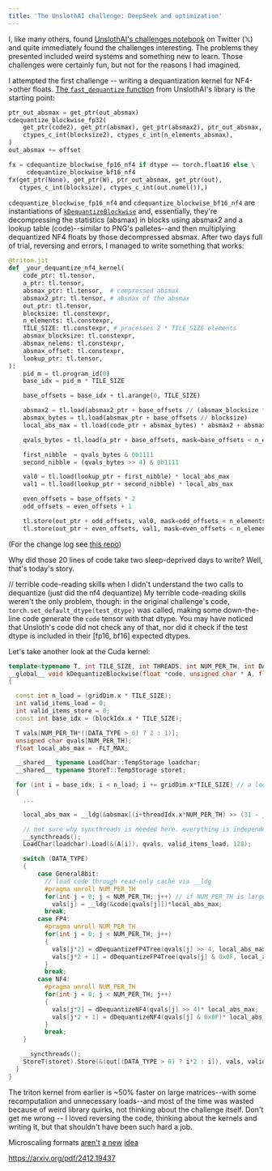 ```yaml
---
title: 'The UnslothAI challenge: DeepSeek and optimization'
---
```


I, like many others, found [UnslothAI's challenges notebook](https://colab.research.google.com/drive/1JqKqA1XWeLHvnYAc0wzrR4JBCnq43HyH?usp=sharing) on Twitter ($\mathbb{X}$) and quite immediately found the challenges interesting. The problems they presented included weird systems and something new to learn. Those challenges were certainly fun, but not for the reasons I had imagined.

I attempted the first challenge -- writing a dequantization kernel for NF4->other floats. [The `fast_dequantize` function](https://github.com/unslothai/unsloth/blob/main/unsloth/kernels/utils.py#L128) from UnslothAI's library is the starting point:

```py
ptr_out_absmax = get_ptr(out_absmax)
cdequantize_blockwise_fp32(
    get_ptr(code2), get_ptr(absmax), get_ptr(absmax2), ptr_out_absmax,
    ctypes_c_int(blocksize2), ctypes_c_int(n_elements_absmax),
)
out_absmax += offset

fx = cdequantize_blockwise_fp16_nf4 if dtype == torch.float16 else \
     cdequantize_blockwise_bf16_nf4
fx(get_ptr(None), get_ptr(W), ptr_out_absmax, get_ptr(out),
   ctypes_c_int(blocksize), ctypes_c_int(out.numel()),)
```

`cdequantize_blockwise_fp16_nf4` and `cdequantize_blockwise_bf16_nf4` are instantiations of [`kDequantizeBlockwise`](https://github.com/bitsandbytes-foundation/bitsandbytes/blob/main/csrc/kernels.cu#L595) and, essentially, they're decompressing the statistics (absmax) in blocks using absmax2 and a lookup table (code)--similar to PNG's palletes--and then multiplying dequantized NF4 floats by those decompressed absmax. After two days full of trial, reversing and errors, I managed to write something that works:

```py
@triton.jit
def _your_dequantize_nf4_kernel(
    code_ptr: tl.tensor,
    a_ptr: tl.tensor,
    absmax_ptr: tl.tensor,  # compressed absmax
    absmax2_ptr: tl.tensor, # absmax of the absmax
    out_ptr: tl.tensor,
    blocksize: tl.constexpr,
    n_elements: tl.constexpr,
    TILE_SIZE: tl.constexpr, # processes 2 * TILE_SIZE elements
    absmax_blocksize: tl.constexpr,
    absmax_nelems: tl.constexpr,
    absmax_offset: tl.constexpr,
    lookup_ptr: tl.tensor,
):
    pid_m = tl.program_id(0)
    base_idx = pid_m * TILE_SIZE

    base_offsets = base_idx + tl.arange(0, TILE_SIZE)

    absmax2 = tl.load(absmax2_ptr + base_offsets // (absmax_blocksize * blocksize))
    absmax_bytes = tl.load(absmax_ptr + base_offsets // blocksize)
    local_abs_max = tl.load(code_ptr + absmax_bytes) * absmax2 + absmax_offset

    qvals_bytes = tl.load(a_ptr + base_offsets, mask=base_offsets < n_elements // 2, other=0)

    first_nibble  = qvals_bytes & 0b1111
    second_nibble = (qvals_bytes >> 4) & 0b1111

    val0 = tl.load(lookup_ptr + first_nibble) * local_abs_max
    val1 = tl.load(lookup_ptr + second_nibble) * local_abs_max

    even_offsets = base_offsets * 2
    odd_offsets = even_offsets + 1

    tl.store(out_ptr + odd_offsets, val0, mask=odd_offsets < n_elements)
    tl.store(out_ptr + even_offsets, val1, mask=even_offsets < n_elements)
```
(For the change log see [this repo](https://github.com/ghostway0/unslothai-challenge))

Why did those 20 lines of code take two sleep-deprived days to write? Well, that's today's story.

// terrible code-reading skills when I didn't understand the two calls to dequantize (just did the nf4 dequantize)
My terrible code-reading skills weren't the only problem, though: in the original challenge's code, `torch.set_default_dtype(test_dtype)` was called, making some down-the-line code generate the `code` tensor with that dtype. You may have noticed that Unsloth's code did not check any of that, nor did it check if the test dtype is included in their \[fp16, bf16\] expected dtypes.

Let's take another look at the Cuda kernel:

```cpp
template<typename T, int TILE_SIZE, int THREADS, int NUM_PER_TH, int DATA_TYPE>
__global__ void kDequantizeBlockwise(float *code, unsigned char * A, float * absmax, T *out, const int blocksize, const int n)
{

  const int n_load = (gridDim.x * TILE_SIZE);
  int valid_items_load = 0;
  int valid_items_store = 0;
  const int base_idx = (blockIdx.x * TILE_SIZE);

  T vals[NUM_PER_TH*((DATA_TYPE > 0) ? 2 : 1)];
  unsigned char qvals[NUM_PER_TH];
  float local_abs_max = -FLT_MAX;

  __shared__ typename LoadChar::TempStorage loadchar;
  __shared__ typename StoreT::TempStorage storet;

  for (int i = base_idx; i < n_load; i += gridDim.x*TILE_SIZE) // a loop that only executes once
  {
    ...

    local_abs_max = __ldg(&absmax[(i+threadIdx.x*NUM_PER_TH) >> (31 - __clz(blocksize))]);

    // not sure why syncthreads is needed here. everything is independent
    __syncthreads();
    LoadChar(loadchar).Load(&(A[i]), qvals, valid_items_load, 128);

    switch (DATA_TYPE)
    {
        case General8bit:
          // load code through read-only cache via __ldg
          #pragma unroll NUM_PER_TH
          for(int j = 0; j < NUM_PER_TH; j++) // if NUM_PER_TH is larger than the block size, this would use the wrong local_abs_max
            vals[j] = __ldg(&code[qvals[j]])*local_abs_max;
          break;
        case FP4:
          #pragma unroll NUM_PER_TH
          for(int j = 0; j < NUM_PER_TH; j++)
          {
            vals[j*2] = dDequantizeFP4Tree(qvals[j] >> 4, local_abs_max);
            vals[j*2 + 1] = dDequantizeFP4Tree(qvals[j] & 0x0F, local_abs_max);
          }
          break;
        case NF4:
          #pragma unroll NUM_PER_TH
          for(int j = 0; j < NUM_PER_TH; j++)
          {
            vals[j*2] = dDequantizeNF4(qvals[j] >> 4)* local_abs_max;
            vals[j*2 + 1] = dDequantizeNF4(qvals[j] & 0x0F)* local_abs_max; // why is the lower part on the higher address? at least it's consistent
          }
          break;
    }

    __syncthreads();
    StoreT(storet).Store(&(out[(DATA_TYPE > 0) ? i*2 : i]), vals, valid_items_store);
  }
}
```

The triton kernel from earlier is ~50% faster on large matrices--with some recomputation and unnecessary loads--and most of the time was wasted because of weird library quirks, not thinking about the challenge itself. Don't get me wrong -- I loved reversing the code, thinking about the kernels and writing it, but that shouldn't have been such hard a job.

Microscaling formats [aren't](https://developer.nvidia.com/blog/nvidia-arm-and-intel-publish-fp8-specification-for-standardization-as-an-interchange-format-for-ai/) [a new](https://arxiv.org/pdf/2310.10537) [idea](https://fpga.org/2023/11/27/risc-v-composable-extensions-for-microscaling-data-formats-for-ai-tensors/)

https://arxiv.org/pdf/2412.19437
